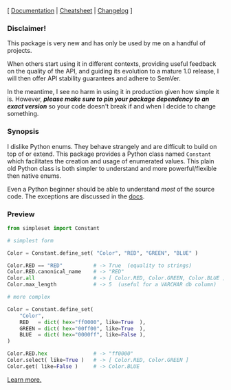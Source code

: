 \[ [Documentation](https://simpleset.readthedocs.io/en/latest/) | [Cheatsheet](https://simpleset.readthedocs.io/en/latest/cheatsheet/) | [Changelog](CHANGELOG.md) \]

### Disclaimer!

This package is very new and has only be used by me on a handful of projects.

When others start using it in different contexts, providing useful feedback on the quality of the API, and guiding its evolution to a mature 1.0 release, I will then offer API stability guarantees and adhere to SemVer.

In the meantime, I see no harm in using it in production given how simple it is.  However, _**please make sure to pin your package dependency to an exact version**_ so your code doesn't break if and when I decide to change something.

### Synopsis

I dislike Python enums.  They behave strangely and are difficult to build on top of or extend.  This package provides a Python class named `Constant` which facilitates the creation and usage of enumerated values.  This plain old Python class is both simpler to understand and more powerful/flexible then native enums.

Even a Python beginner should be able to understand *most* of the source code.  The exceptions are discussed in the [docs](https://simpleset.readthedocs.io/en/latest/implementation/).

### Preview

```python
from simpleset import Constant

# simplest form

Color = Constant.define_set( "Color", "RED", "GREEN", "BLUE" )

Color.RED == "RED"          # -> True  (equality to strings)
Color.RED.canonical_name    # -> "RED"
Color.all                   # -> [ Color.RED, Color.GREEN, Color.BLUE ]
Color.max_length            # -> 5  (useful for a VARCHAR db column)

# more complex

Color = Constant.define_set(
    "Color",
    RED   = dict( hex="ff0000", like=True  ),
    GREEN = dict( hex="00ff00", like=True  ),
    BLUE  = dict( hex="0000ff", like=False ),
)

Color.RED.hex               # -> "ff0000"
Color.select( like=True )   # -> [ Color.RED, Color.GREEN ]
Color.get( like=False )     # -> Color.BLUE
```

[Learn more.](https://simpleset.readthedocs.io/en/latest/)
